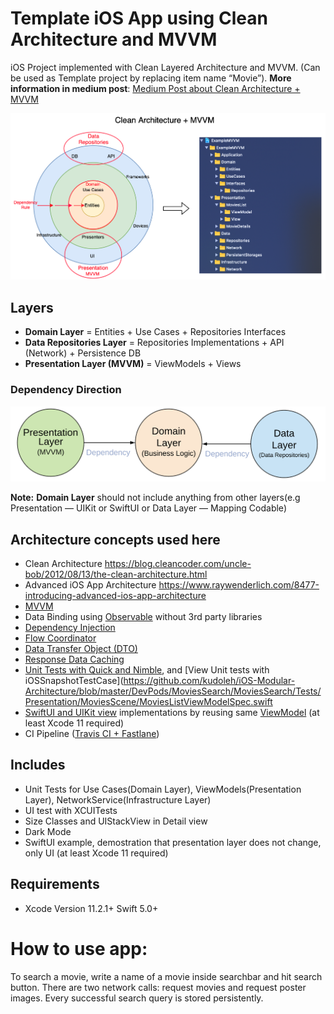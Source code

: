 # Template iOS App using Clean Architecture and MVVM
iOS Project implemented with Clean Layered Architecture and MVVM. (Can be used as Template project by replacing item name “Movie”). **More information in medium post**: <a href="https://tech.olx.com/clean-architecture-and-mvvm-on-ios-c9d167d9f5b3">Medium Post about Clean Architecture + MVVM</a>


![Alt text](README_FILES/CleanArchitecture+MVVM.png?raw=true "Clean Architecture Layers")

## Layers
* **Domain Layer** = Entities + Use Cases + Repositories Interfaces
* **Data Repositories Layer** = Repositories Implementations + API (Network) + Persistence DB
* **Presentation Layer (MVVM)** = ViewModels + Views

### Dependency Direction
![Alt text](README_FILES/CleanArchitectureDependencies.png?raw=true "Modules Dependencies")

**Note:** **Domain Layer** should not include anything from other layers(e.g Presentation — UIKit or SwiftUI or Data Layer — Mapping Codable)

## Architecture concepts used here
* Clean Architecture https://blog.cleancoder.com/uncle-bob/2012/08/13/the-clean-architecture.html
* Advanced iOS App Architecture https://www.raywenderlich.com/8477-introducing-advanced-ios-app-architecture
* [MVVM](ExampleMVVM/Presentation/MoviesScene/MoviesQueriesList) 
* Data Binding using [Observable](ExampleMVVM/Presentation/Utils/Observable.swift) without 3rd party libraries 
* [Dependency Injection](ExampleMVVM/Application/DIContainer/AppDIContainer.swift)
* [Flow Coordinator](ExampleMVVM/Presentation/MoviesScene/Flows/MoviesSearchFlowCoordinator.swift)
* [Data Transfer Object (DTO)](https://github.com/kudoleh/iOS-Clean-Architecture-MVVM/blob/master/ExampleMVVM/Data/Network/DataMapping/MoviesResponseDTO%2BMapping.swift)
* [Response Data Caching](https://github.com/kudoleh/iOS-Clean-Architecture-MVVM/blob/master/ExampleMVVM/Data/Repositories/DefaultMoviesRepository.swift)
* [Unit Tests with Quick and Nimble](https://github.com/kudoleh/iOS-Modular-Architecture/blob/master/DevPods/MoviesSearch/MoviesSearch/Tests/Presentation/MoviesScene/MoviesListViewModelSpec.swift), and [View Unit tests with iOSSnapshotTestCase](https://github.com/kudoleh/iOS-Modular-Architecture/blob/master/DevPods/MoviesSearch/MoviesSearch/Tests/Presentation/MoviesScene/MoviesListViewModelSpec.swift
* [SwiftUI and UIKit view](ExampleMVVM/Presentation/MoviesScene/MoviesQueriesList/View/SwiftUI/MoviesQueryListView.swift) implementations by reusing same [ViewModel](ExampleMVVM/Presentation/MoviesScene/MoviesQueriesList/ViewModel/MoviesQueryListViewModel.swift) (at least Xcode 11 required)
* CI Pipeline ([Travis CI + Fastlane](.travis.yml))
 
## Includes
* Unit Tests for Use Cases(Domain Layer), ViewModels(Presentation Layer), NetworkService(Infrastructure Layer)
* UI test with XCUITests
* Size Classes and UIStackView in Detail view
* Dark Mode
* SwiftUI example, demostration that presentation layer does not change, only UI (at least Xcode 11 required)


## Requirements
* Xcode Version 11.2.1+  Swift 5.0+

# How to use app:
To search a movie, write a name of a movie inside searchbar and hit search button. There are two network calls: request movies and request poster images. Every successful search query is stored persistently.
